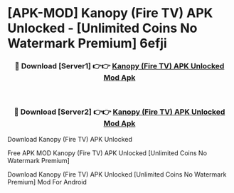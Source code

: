 # [APK-MOD] Kanopy (Fire TV) APK Unlocked - [Unlimited Coins No Watermark Premium] 6efji



<div align="center">
<h3>🔴 Download [Server1] 👉👉 <a href="https://momento.my/?title=Kanopy_(Fire_TV)_APK_Unlocked">Kanopy (Fire TV) APK Unlocked Mod Apk</a></h3><br>

<h3>🔴 Download [Server2] 👉👉 <a href="https://momento.my/?title=Kanopy_(Fire_TV)_APK_Unlocked">Kanopy (Fire TV) APK Unlocked Mod Apk</a></h3>
</div>



Download Kanopy (Fire TV) APK Unlocked 

Free APK MOD Kanopy (Fire TV) APK Unlocked [Unlimited Coins No Watermark Premium]

Download Kanopy (Fire TV) APK Unlocked [Unlimited Coins No Watermark Premium] Mod For Android
